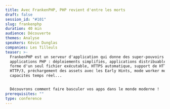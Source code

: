 ```yaml
---
title: Avec FrankenPHP, PHP revient d'entre les morts
draft: false
session_id: "#101"
slug: frankenphp
duration: 40 min
audience: Découverte
themes: Analyse
speakers: Kévin Dunglas
companies: Les Tilleuls
teaser: >-
  FrankenPHP est un serveur d'application qui donne des super-pouvoirs à vos
  applications PHP : déploiements simplifiés, applications distribuables sous
  forme d'un seul fichier exécutable, HTTPS automatique, support de HTTP/2 et
  HTTP/3, préchargement des assets avec les Early Hints, mode worker mode,
  capacités temps réel...


  Découvrons comment faire basculer vos apps dans le monde moderne !
prerequisites: ""
type: conference
---
```

